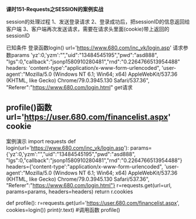 **课时151-Requests之SESSION的案例实战**

session的处理过程
1、发送登录请求
2、登录成功后，把sessionID的信息返回给客户端
3、客户端再次发送请求，需要在请求头里面(cookie)带上返回的sessionID

已知条件
登录函数login()
	url='https://www.680.com/inc_vk/login.asp'
	请求参数params
	'yz':0,'yzm':"","uid":"13484545195","pwd":"asd888",
	        "lgs":0,"callback":"jsonp1580910280481","rnd":"0.2264766513954488"
	headers:
	'content-type':"application/x-www-form-urlencoded",
	'user-agent':"Mozilla/5.0 (Windows NT 6.1; Win64; x64) AppleWebKit/537.36 (KHTML, like Gecko) Chrome/79.0.3945.130 Safari/537.36",
	"Referer":"https://www.680.com/login.html"
	get请求

 profile()函数
	url='https://user.680.com/financelist.aspx'
	cookie
------------------------------------------------
案例演示
import requests
def login(url='https://www.680.com/inc_vk/login.asp'):
	params={'yz':0,'yzm':"","uid":"13484545195","pwd":"asd888",
	        "lgs":0,"callback":"jsonp1580910280481","rnd":"0.2264766513954488"}
	headers={'content-type':"application/x-www-form-urlencoded",
	'user-agent':"Mozilla/5.0 (Windows NT 6.1; Win64; x64) AppleWebKit/537.36 (KHTML, like Gecko) Chrome/79.0.3945.130 Safari/537.36",
	"Referer":"https://www.680.com/login.html"}
	r=requests.get(url=url,
	               params=params,
	               headers=headers)
	return r.cookies

def profile():
	r=requests.get(url='https://user.680.com/financelist.aspx',
	               cookies=login())
	print(r.text)
#调用函数
profile()
